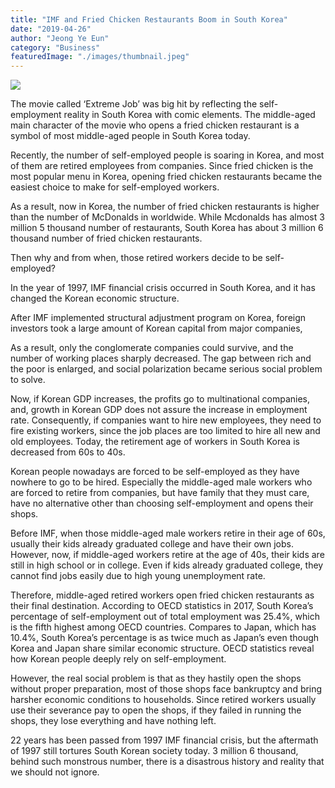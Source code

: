 ```yaml
---
title: "IMF and Fried Chicken Restaurants Boom in South Korea"
date: "2019-04-26"
author: "Jeong Ye Eun"
category: "Business"
featuredImage: "./images/thumbnail.jpeg"
---
```


![](/images/thumbnail.jpeg)

The movie called ‘Extreme Job’ was big hit by reflecting the self-employment reality in South Korea with comic elements. The middle-aged main character of the movie who opens a fried chicken restaurant is a symbol of most middle-aged people in South Korea today.

Recently, the number of self-employed people is soaring in Korea, and most of them are retired employees from companies. Since fried chicken is the most popular menu in Korea, opening fried chicken restaurants became the easiest choice to make for self-employed workers.

As a result, now in Korea, the number of fried chicken restaurants is higher than the number of McDonalds in worldwide. While Mcdonalds has almost 3 million 5 thousand number of restaurants, South Korea has about 3 million 6 thousand number of fried chicken restaurants.

Then why and from when, those retired workers decide to be self-employed?

In the year of 1997, IMF financial crisis occurred in South Korea, and it has changed the Korean economic structure.

After IMF implemented structural adjustment program on Korea, foreign investors took a large amount of Korean capital from major companies,

As a result, only the conglomerate companies could survive, and the number of working places sharply decreased. The gap between rich and the poor is enlarged, and social polarization became serious social problem to solve.

Now, if Korean GDP increases, the profits go to multinational companies, and, growth in Korean GDP does not assure the increase in employment rate. Consequently, if companies want to hire new employees, they need to fire existing workers, since the job places are too limited to hire all new and old employees. Today, the retirement age of workers in South Korea is decreased from 60s to 40s.

Korean people nowadays are forced to be self-employed as they have nowhere to go to be hired. Especially the middle-aged male workers who are forced to retire from companies, but have family that they must care, have no alternative other than choosing self-employment and opens their shops.

Before IMF, when those middle-aged male workers retire in their age of 60s, usually their kids already graduated college and have their own jobs. However, now, if middle-aged workers retire at the age of 40s, their kids are still in high school or in college. Even if kids already graduated college, they cannot find jobs easily due to high young unemployment rate.

Therefore, middle-aged retired workers open fried chicken restaurants as their final destination. According to OECD statistics in 2017, South Korea’s percentage of self-employment out of total employment was 25.4%, which is the fifth highest among OECD countries. Compares to Japan, which has 10.4%, South Korea’s percentage is as twice much as Japan’s even though Korea and Japan share similar economic structure. OECD statistics reveal how Korean people deeply rely on self-employment.

However, the real social problem is that as they hastily open the shops without proper preparation, most of those shops face bankruptcy and bring harsher economic conditions to households. Since retired workers usually use their severance pay to open the shops, if they failed in running the shops, they lose everything and have nothing left.

22 years has been passed from 1997 IMF financial crisis, but the aftermath of 1997 still tortures South Korean society today. 3 million 6 thousand, behind such monstrous number, there is a disastrous history and reality that we should not ignore.
